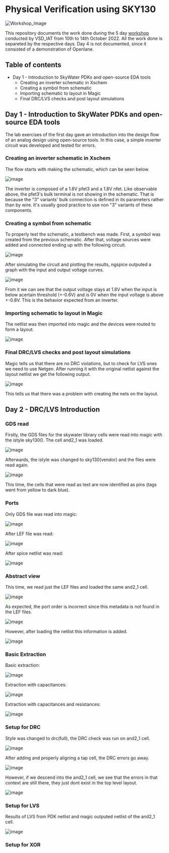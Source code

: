 # Physical Verification using SKY130

![Workshop_Image](https://user-images.githubusercontent.com/102425944/195231772-acf036f3-4dea-4d8e-b267-666d2dc2c023.jpeg)


This repository documents the work done during the 5 day [workshop](https://www.vlsisystemdesign.com/physical-verification-using-sky130/) conducted by VSD_IAT from 10th to 14th October 2022. All the work done is separeted by the respective days. Day 4 is not documented, since it consisted of a demonstration of Openlane.

## Table of contents

* Day 1 - Introduction to SkyWater PDKs and open-source EDA tools
  + Creating an inverter schematic in Xschem
  + Creating a symbol from schematic
  + Importing schematic to layout in Magic
  + Final DRC/LVS checks and post layout simulations





## Day 1 - Introduction to SkyWater PDKs and open-source EDA tools

The lab exercises of the first day gave an introduction into the design flow of an analog design using open-source tools. In this case, a simple inverter circuit was developed and tested for errors.

### Creating an inverter schematic in Xschem

The flow starts with making the schematic, which can be seen below.

![image](https://user-images.githubusercontent.com/102425944/195458809-040f7b31-dd1f-4466-bd87-3b9267d28370.png)

The inverter is composed of a 1.8V pfet3 and a 1.8V nfet. Like observable above, the pfet3's bulk terminal is not showing in the schematic. That is because the "3" variants' bulk connection is defined in its parameters rather than by wire. It's usually good practice to use non "3" variants of these components.

### Creating a symbol from schematic

To properly test the schematic, a testbench was made. First, a symbol was created from the previous schematic. After that, voltage sources were added and connected ending up with the following circuit.

![image](https://user-images.githubusercontent.com/102425944/195461906-6909d1b0-810f-4a37-8758-783edfc7acf3.png)

After simulating the circuit and plotting the results, ngspice outputed a graph with the input and output voltage curves.

![image](https://user-images.githubusercontent.com/102425944/195463723-1f5650a4-5117-4c54-993e-6daf9b94b601.png)

From it we can see that the output voltage stays at 1.8V when the input is below acertain threshold (+-0.6V) and is 0V when the input voltage is above +-0.8V. This is the behavior expected from an inverter.

### Importing schematic to layout in Magic

The netlist was then imported into magic and the devices were routed to form a layout.

![image](https://user-images.githubusercontent.com/102425944/195642208-040b8b87-4689-41b2-87eb-398862f335f4.png)

### Final DRC/LVS checks and post layout simulations

Magic tells us that there are no DRC violations, but to check for LVS ones we need to use Netgen. After running it with the original netlist against the layout netlist we get the following output.

![image](https://user-images.githubusercontent.com/102425944/195643849-d971da23-e33c-4ac6-9850-a94447646a92.png)

This tells us that there was a problem with creating the nets on the layout.


## Day 2 - DRC/LVS Introduction

### GDS read

Firstly, the GDS files for the skywater library cells were read into magic with the istyle sky130(). The cell and2_1 was loaded.

![image](https://user-images.githubusercontent.com/102425944/195670235-d991cc6d-d053-4d67-b5a4-607f8d748812.png)

Afterwards, the istyle was changed to sky130(vendor) and the files were read again.

![image](https://user-images.githubusercontent.com/102425944/195670471-26df79aa-7275-4e1a-92e8-5a0961d46481.png)

This time, the cells that were read as text are now identified as pins (tags went from yellow to dark blue).

### Ports

Only GDS file was read into magic:

![image](https://user-images.githubusercontent.com/102425944/195672399-28fdad1f-aded-4b75-9c43-d865805d46d4.png)

After LEF file was read:

![image](https://user-images.githubusercontent.com/102425944/195672856-58b73820-a6c8-4ca4-bc37-91eadac1dbf4.png)

After spice netlist was read:

![image](https://user-images.githubusercontent.com/102425944/195673358-920e893b-4e72-4fb0-8cfd-7d554e571a82.png)


### Abstract view

This time, we read just the LEF files and loaded the same and2_1 cell.

![image](https://user-images.githubusercontent.com/102425944/195671189-ffa868db-22ba-425a-8e52-dc78f026a0b0.png)

As expected, the port order is incorrect since this metadata is not found in the LEF files.

![image](https://user-images.githubusercontent.com/102425944/195674291-67c7bb4a-0154-4674-9036-428e556f7f5f.png)

However, after loading the netlist this information is added.

![image](https://user-images.githubusercontent.com/102425944/195674616-3eb29b00-ca2b-4a79-8204-985e43ab5cff.png)

### Basic Extraction

Basic extraction:

![image](https://user-images.githubusercontent.com/102425944/195676474-484a0a31-9fc1-4dcd-a3c2-37ebb50b077e.png)

Extraction with capacitances:

![image](https://user-images.githubusercontent.com/102425944/195677109-d85fc409-b3f4-4bc7-a97c-bd577c8db78b.png)

Extraction with capacitances and resistances:

![image](https://user-images.githubusercontent.com/102425944/195678227-8e1231a0-8631-47f3-b357-b9c8edbf0169.png)

### Setup for DRC

Style was changed to drc(full), the DRC check was run on and2_1 cell.

![image](https://user-images.githubusercontent.com/102425944/195679854-cd4ca096-50f3-4339-806d-69eab05a87cb.png)

After adding and properly aligning a tap cell, the DRC errors go away.

![image](https://user-images.githubusercontent.com/102425944/195680747-d50a6472-d1d6-4135-a2c1-b2841ee2242b.png)

However, if we descend into the and2_1 cell, we see that the errors in that context are still there, they just dont exist in the top level layout.

![image](https://user-images.githubusercontent.com/102425944/195680938-ac166529-c552-474d-b04b-d269ba7a0800.png)

### Setup for LVS

Results of LVS from PDK netlist and magic outputed netlist of the and2_1 cell.

![image](https://user-images.githubusercontent.com/102425944/195683923-7aea3763-a617-4a0d-8820-f745d53b26f5.png)

### Setup for XOR



